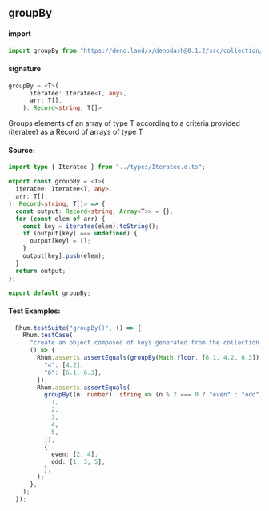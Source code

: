 
## groupBy

#### import
```typescript
import groupBy from "https://deno.land/x/denodash@0.1.2/src/collection/groupBy.ts"
```

#### signature
```typescript
groupBy = <T>(
      iteratee: Iteratee<T, any>,
      arr: T[],
    ): Record<string, T[]>
```

Groups elements of an array of type T according to a criteria provided (iteratee) as a Record of arrays of type T

#### Source:

```typescript
import type { Iteratee } from "../types/Iteratee.d.ts";

export const groupBy = <T>(
  iteratee: Iteratee<T, any>,
  arr: T[],
): Record<string, T[]> => {
  const output: Record<string, Array<T>> = {};
  for (const elem of arr) {
    const key = iteratee(elem).toString();
    if (output[key] === undefined) {
      output[key] = [];
    }
    output[key].push(elem);
  }
  return output;
};

export default groupBy;

```

#### Test Examples: 

```typescript
  Rhum.testSuite("groupBy()", () => {
    Rhum.testCase(
      "create an object composed of keys generated from the collection run through an iteratee",
      () => {
        Rhum.asserts.assertEquals(groupBy(Math.floor, [6.1, 4.2, 6.3]), {
          "4": [4.2],
          "6": [6.1, 6.3],
        });
        Rhum.asserts.assertEquals(
          groupBy((n: number): string => (n % 2 === 0 ? "even" : "odd"), [
            1,
            2,
            3,
            4,
            5,
          ]),
          {
            even: [2, 4],
            odd: [1, 3, 5],
          },
        );
      },
    );
  });
```

  